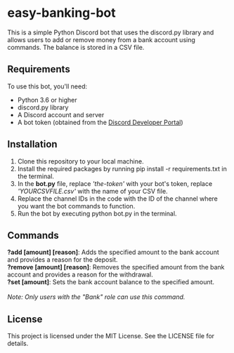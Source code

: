 # easy-banking-bot

This is a simple Python Discord bot that uses the discord.py library and allows users to add or remove money from a bank account using commands. The balance is stored in a CSV file.

## Requirements

To use this bot, you'll need:

- Python 3.6 or higher
- discord.py library
- A Discord account and server
- A bot token (obtained from the [Discord Developer Portal](https://discord.com/developers/applications))

## Installation

1. Clone this repository to your local machine.
2. Install the required packages by running pip install -r requirements.txt in the terminal.
3. In the **bot.py** file, replace *'the-token'* with your bot's token, replace *'YOURCSVFILE.csv'* with the name of your CSV file.
4. Replace the channel IDs in the code with the ID of the channel where you want the bot commands to function.
5. Run the bot by executing python bot.py in the terminal.

## Commands

**?add [amount] [reason]**: Adds the specified amount to the bank account and provides a reason for the deposit.<br>
**?remove [amount] [reason]**: Removes the specified amount from the bank account and provides a reason for the withdrawal.<br>
**?set [amount]**: Sets the bank account balance to the specified amount.<br>
<br>
*Note: Only users with the "Bank" role can use this command.*

## License
This project is licensed under the MIT License. See the LICENSE file for details.
